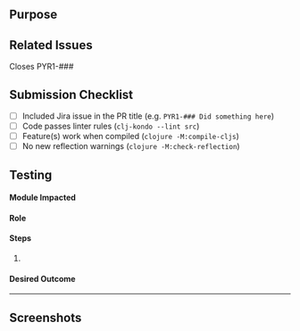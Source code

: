 ## Purpose
<!-- Description of what has been added/changed -->

## Related Issues
Closes PYR1-###

## Submission Checklist
- [ ] Included Jira issue in the PR title (e.g. `PYR1-### Did something here`)
- [ ] Code passes linter rules (`clj-kondo --lint src`)
- [ ] Feature(s) work when compiled (`clojure -M:compile-cljs`)
- [ ] No new reflection warnings (`clojure -M:check-reflection`)

## Testing
#### Module Impacted
<!-- List the Module > Submodule impacted by this PR (e.g. Toolbars > Camera Tool) -->
<!-- The current list of all Modules is: -->
<!-- Layers, Side Panel, Point Info, Toolbars, Match Drop, Misc., Mobile -->

#### Role
<!-- Admin, User, or Visitor -->

#### Steps
<!-- All steps needed to test this PR -->
1.

#### Desired Outcome

---

<!-- If needed, add more tests using the format above (Module Impacted, Role, Steps, Desired Outcome) here. -->

## Screenshots
<!-- Add a screen shot when UI changes are included -->

